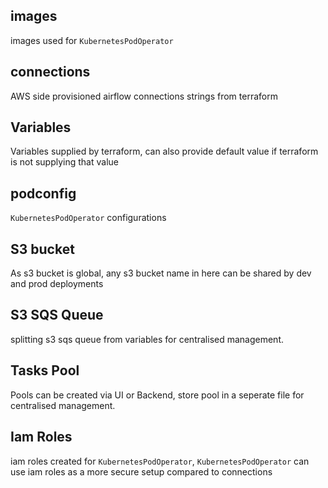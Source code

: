 ## images
images used for `KubernetesPodOperator`

## connections
AWS side provisioned airflow connections strings from terraform

## Variables
Variables supplied by terraform, can also provide default value if terraform is not supplying that value

## podconfig
`KubernetesPodOperator` configurations

## S3 bucket
As s3 bucket is global, any s3 bucket name in here can be shared by dev and prod deployments

## S3 SQS Queue
splitting s3 sqs queue from variables for centralised management.

## Tasks Pool
Pools can be created via UI or Backend, store pool in a seperate file for centralised management.

## Iam Roles
iam roles created for `KubernetesPodOperator`, `KubernetesPodOperator` can use iam roles as a more secure setup compared to connections
